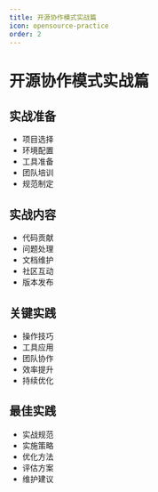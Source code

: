 ```yaml
---
title: 开源协作模式实战篇
icon: opensource-practice
order: 2
---
```


# 开源协作模式实战篇

## 实战准备
- 项目选择
- 环境配置
- 工具准备
- 团队培训
- 规范制定

## 实战内容
- 代码贡献
- 问题处理
- 文档维护
- 社区互动
- 版本发布

## 关键实践
- 操作技巧
- 工具应用
- 团队协作
- 效率提升
- 持续优化

## 最佳实践
- 实战规范
- 实施策略
- 优化方法
- 评估方案
- 维护建议
